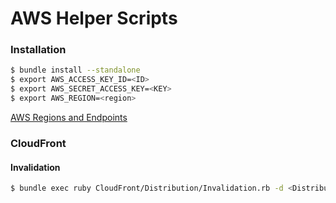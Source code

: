 # AWS Helper Scripts
### Installation
```sh
$ bundle install --standalone
$ export AWS_ACCESS_KEY_ID=<ID>
$ export AWS_SECRET_ACCESS_KEY=<KEY>
$ export AWS_REGION=<region>
```

[AWS Regions and Endpoints](http://docs.aws.amazon.com/general/latest/gr/rande.html)

### CloudFront
#### Invalidation
```sh
$ bundle exec ruby CloudFront/Distribution/Invalidation.rb -d <Distribution-ID> -p '/path/to/file.css'
```


